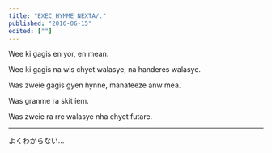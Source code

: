 ```yaml
---
title: "EXEC_HYMME_NEXTA/."
published: "2016-06-15"
edited: [""]
---
```


Wee ki gagis en yor, en mean.

Wee ki gagis na wis chyet walasye, na handeres walasye.

Was zweie gagis gyen hynne, manafeeze anw mea.

Was granme ra skit iem.

Was zweie ra rre walasye nha chyet futare.

---

よくわからない…
